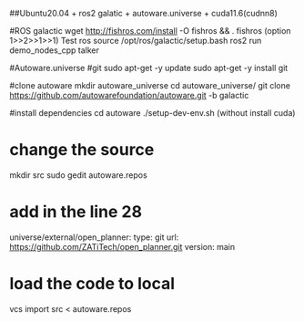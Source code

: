 ##Ubuntu20.04 + ros2 galatic + autoware.universe + cuda11.6(cudnn8)


#ROS galactic
wget http://fishros.com/install -O fishros && . fishros (option 1>>2>>1>>1)
Test ros
source /opt/ros/galactic/setup.bash
ros2 run demo_nodes_cpp talker

#Autoware.universe
#git
sudo apt-get -y update
sudo apt-get -y install git

#clone autoware
mkdir autoware_universe
cd autoware_universe/
git clone https://github.com/autowarefoundation/autoware.git -b galactic

#install dependencies
cd autoware
./setup-dev-env.sh (without install cuda)

# change the source
mkdir src
sudo gedit autoware.repos
# add in the line 28
universe/external/open_planner:
    type: git
    url: https://github.com/ZATiTech/open_planner.git
    version: main

# load the code to local
vcs import src < autoware.repos
